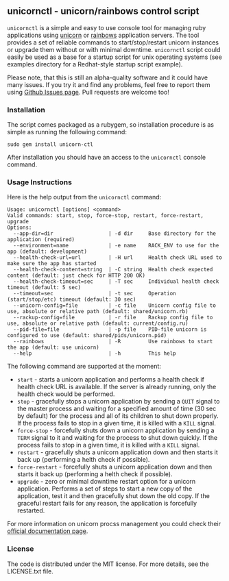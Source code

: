 ## unicornctl - unicorn/rainbows control script

`unicornctl` is a simple and easy to use console tool for managing ruby applications using 
[unicorn](http://unicorn.bogomips.org/) or [rainbows](http://rainbows.rubyforge.org/) application servers. 
The tool provides a set of reliable commands to start/stop/restart unicorn instances or upgrade them 
without or with minimal downtime. `unicornctl` script could easily be used as a base for a startup 
script for unix operating systems (see examples directory for a Redhat-style startup script example).

Please note, that this is still an alpha-quality software and it could have many issues. If you try it and 
find any problems, feel free to report them using [Github Issues page](https://github.com/swiftype/unicorn-ctl/issues). 
Pull requests are welcome too!

### Installation

The script comes packaged as a rubygem, so installation procedure is as simple as running the
following command:

    sudo gem install unicorn-ctl

After installation you should have an access to the `unicornctl` console command.

### Usage Instructions

Here is the help output from the `unicornctl` command:

```
Usage: unicornctl [options] <command>
Valid commands: start, stop, force-stop, restart, force-restart, upgrade
Options:
  --app-dir=dir                  | -d dir     Base directory for the application (required)
  --environment=name             | -e name    RACK_ENV to use for the app (default: development)
  --health-check-url=url         | -H url     Health check URL used to make sure the app has started
  --health-check-content=string  | -C string  Health check expected content (default: just check for HTTP 200 OK)
  --health-check-timeout=sec     | -T sec     Individual health check timeout (default: 5 sec)
  --timeout=sec                  | -t sec     Operation (start/stop/etc) timeout (default: 30 sec)
  --unicorn-config=file          | -c file    Unicorn config file to use, absolute or relative path (default: shared/unicorn.rb)
  --rackup-config=file           | -r file    Rackup config file to use, absolute or relative path (default: current/config.ru)
  --pid-file=file                | -p file    PID-file unicorn is configured to use (default: shared/pids/unicorn.pid)
  --rainbows                     | -R         Use rainbows to start the app (default: use unicorn)
  --help                         | -h         This help
```

The following command are supported at the moment:

* `start` - starts a unicorn application and performs a health check if health check URL is available.
  If the server is already running, only the health check would be performed.
* `stop` - gracefully stops a unicorn application by sending a `QUIT` signal to the master process
  and waiting for a specified amount of time (30 sec by default) for the process and all of its
  children to shut down properly. If the process fails to stop in a given time, it is killed
  with a `KILL` signal.
* `force-stop` - forcefully shuts down a unicorn application by sending a `TERM` signal to it and
  waiting for the process to shut down quickly. If the process fails to stop in a given time, it is
  killed with a `KILL` signal.
* `restart` - gracefully shuts a unicorn application down and then starts it back up (performing a
  helth check if possible).
* `force-restart` - forcefully shuts a unicorn application down and then starts it back up
  (performing a helth check if possible).
* `upgrade` - zero or minimal downtime restart option for a unicorn application. Performs a set of
  steps to start a new copy of the application, test it and then gracefully shut down the old copy.
  If the graceful restart fails for any reason, the application is forcefully restarted.

For more information on unicorn procss management you could check their
[official documentation page](http://unicorn.bogomips.org/SIGNALS.html).

### License

The code is distributed under the MIT license. For more details, see the LICENSE.txt file.
